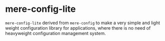 # mere-config-lite
`mere-config-lite` derived from `mere-config` to make a very simple and light weight configuration library for applications, where there is no need of heavyweight configuration management system.
